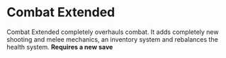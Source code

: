 # Combat Extended
Combat Extended completely overhauls combat. It adds completely new shooting and melee mechanics, an inventory system and rebalances the health system. **Requires a new save**
